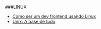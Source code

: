 ###LINUX
* [Como ser um dev frontend usando Linux](http://blog.da2k.com.br/2015/01/15/como-ser-um-dev-frontend-usando-linux/)
* [Unix: A base de tudo](http://www.vitorbritto.com.br/blog/unix-a-base-de-tudo/)